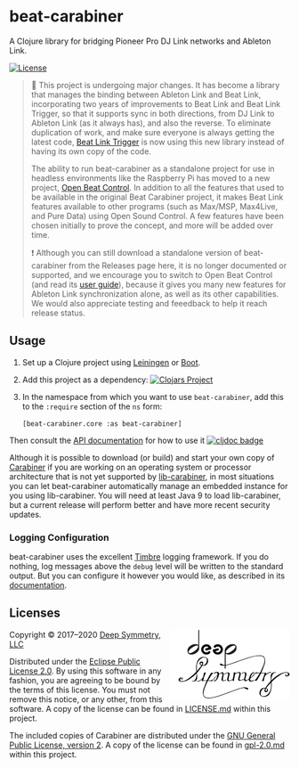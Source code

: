 # beat-carabiner

A Clojure library for bridging Pioneer Pro DJ Link networks and
Ableton Link.

[![License](https://img.shields.io/badge/License-Eclipse%20Public%20License%202.0-blue.svg)](#licenses)

> :construction: This project is undergoing major changes. It has
> become a library that manages the binding between Ableton Link and
> Beat Link, incorporating two years of improvements to Beat Link and
> Beat Link Trigger, so that it supports sync in both directions, from
> DJ Link to Ableton Link (as it always has), and also the reverse. To
> eliminate duplication of work, and make sure everyone is always
> getting the latest code, [Beat Link
> Trigger](https://github.com/Deep-Symmetry/beat-link) is now using
> this new library instead of having its own copy of the code.
>
> The ability to run beat-carabiner as a standalone project for use in
> headless environments like the Raspberry Pi has moved to a new
> project, [Open Beat
> Control](https://github.com/Deep-Symmetry/open-beat-control). In
> addition to all the features that used to be available in the
> original Beat Carabiner project, it makes Beat Link features
> available to other programs (such as Max/MSP, Max4Live, and Pure
> Data) using Open Sound Control. A few features have been chosen
> initially to prove the concept, and more will be added over time.
>
> :exclamation: Although you can still download a standalone version
> of beat-carabiner from the Releases page here, it is no longer
> documented or supported, and we encourage you to switch to Open Beat
> Control (and read its [user
> guide](https://obc-guide.deepsymmetry.org/)), because it gives you
> many new features for Ableton Link synchronization alone, as well as
> its other capabilities. We would also appreciate testing and
> feeedback to help it reach release status.

## Usage

1. Set up a Clojure project using [Leiningen](http://leiningen.org) or
   [Boot](https://github.com/boot-clj/boot#boot--).

1. Add this project as a dependency:
   [![Clojars Project](https://img.shields.io/clojars/v/beat-carabiner.svg)](https://clojars.org/beat-carabiner)

1. In the namespace from which you want to use `beat-carabiner`,
   add this to the `:require` section of the `ns` form:

       [beat-carabiner.core :as beat-carabiner]

Then consult the [API
documentation](https://cljdoc.org/d/beat-carabiner/beat-carabiner/CURRENT)
for how to use it [![cljdoc
badge](https://cljdoc.org/badge/beat-carabiner/beat-carabiner)](https://cljdoc.org/d/beat-carabiner/beat-carabiner/CURRENT)

Although it is possible to download (or build) and start your own copy
of [Carabiner](https://github.com/Deep-Symmetry/carabiner) if you are
working on an operating system or processor architecture that is not
yet supported by
[lib-carabiner](https://github.com/Deep-Symmetry/lib-carabiner), in most
situations you can let beat-carabiner automatically manage an embedded
instance for you using lib-carabiner. You will need at least Java 9 to
load lib-carabiner, but a current release will perform better and have
more recent security updates.

### Logging Configuration

beat-carabiner uses the excellent
[Timbre](https://github.com/ptaoussanis/timbre) logging framework. If
you do nothing, log messages above the `debug` level will be written
to the standard output. But you can configure it however you would
like, as described in its
[documentation](https://github.com/ptaoussanis/timbre#configuration).

## Licenses

<img align="right" alt="Deep Symmetry"
 src="doc/assets/DS-logo-bw-200-padded-left.png"
 width="216" height="123">

Copyright © 2017–2020 [Deep Symmetry, LLC](http://deepsymmetry.org)

Distributed under the [Eclipse Public License
2.0](https://opensource.org/licenses/EPL-2.0). By using this software
in any fashion, you are agreeing to be bound by the terms of this
license. You must not remove this notice, or any other, from this
software. A copy of the license can be found in
[LICENSE.md](https://github.com/Deep-Symmetry/beat-carabiner/blob/master/LICENSE.md)
within this project.

The included copies of Carabiner are distributed under the [GNU
General Public License, version
2](https://opensource.org/licenses/GPL-2.0). A copy of the license can be found in
[gpl-2.0.md](https://github.com/Deep-Symmetry/beat-carabiner/blob/master/gpl-2.0.md)
within this project.
